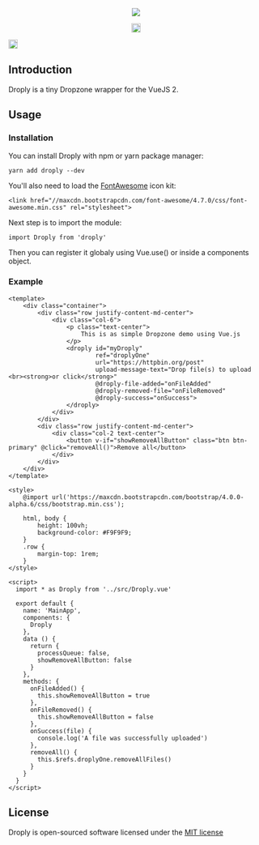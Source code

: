 <p align="center">
<img src="https://raw.githubusercontent.com/codeunitedio/droply/master/docs/img/logo.png">
</p>

<p align="center">
<a href="https://www.npmjs.com/package/droply"><img src="https://badge.fury.io/js/droply.svg" alt="npm version" height="18"></a>

<a href="https://www.npmjs.com/package/droply"><img src="https://img.shields.io/badge/vue-2.x-brightgreen.svg" alt="vue version" height="18"></a>

</p>

## Introduction

Droply is a tiny Dropzone wrapper for the VueJS 2.

## Usage

### Installation

You can install Droply with npm or yarn package manager:

```
yarn add droply --dev
```

You'll also need to load the [FontAwesome](http://fontawesome.io/) icon kit:

````
<link href="//maxcdn.bootstrapcdn.com/font-awesome/4.7.0/css/font-awesome.min.css" rel="stylesheet">
````

Next step is to import the module:

```
import Droply from 'droply'
```

Then you can register it globaly using Vue.use() or inside a components object.

### Example

```
<template>
    <div class="container">
        <div class="row justify-content-md-center">
            <div class="col-6">
                <p class="text-center">
                    This is as simple Dropzone demo using Vue.js
                </p>
                <droply id="myDroply"
                        ref="droplyOne"
                        url="https://httpbin.org/post"
                        upload-message-text="Drop file(s) to upload <br><strong>or click</strong>"
                        @droply-file-added="onFileAdded"
                        @droply-removed-file="onFileRemoved"
                        @droply-success="onSuccess">
                </droply>
            </div>
        </div>
        <div class="row justify-content-md-center">
            <div class="col-2 text-center">
                <button v-if="showRemoveAllButton" class="btn btn-primary" @click="removeAll()">Remove all</button>
            </div>
        </div>
    </div>
</template>

<style>
    @import url('https://maxcdn.bootstrapcdn.com/bootstrap/4.0.0-alpha.6/css/bootstrap.min.css');
    
    html, body {
        height: 100vh;
        background-color: #F9F9F9;
    }
    .row {
        margin-top: 1rem;
    }
</style>

<script>
  import * as Droply from '../src/Droply.vue'

  export default {
    name: 'MainApp',
    components: {
      Droply
    },
    data () {
      return {
        processQueue: false,
        showRemoveAllButton: false
      }
    },
    methods: {
      onFileAdded() {
        this.showRemoveAllButton = true
      },
      onFileRemoved() {
        this.showRemoveAllButton = false
      },
      onSuccess(file) {
        console.log('A file was successfully uploaded')
      },
      removeAll() {
        this.$refs.droplyOne.removeAllFiles()
      }
    }
  }
</script>
```

## License

Droply is open-sourced software licensed under the [MIT license](http://opensource.org/licenses/MIT)

